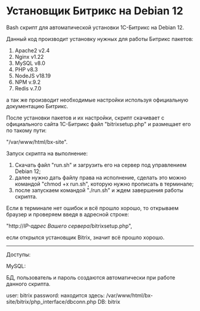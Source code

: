 # Установщик Битрикс на Debian 12

Bash скрипт для автоматической установки 1С-Битрикс на Debian 12.

Данный код производит установку нужных для работы Битрикс пакетов:

1) Apache2 v2.4
2) Nginx v1.22
3) MySQL v8.0
4) PHP v8.3
5) NodeJS v18.19
6) NPM v.9.2
7) Redis v.7.0

а так же производит необходимые настройки используя официальную документацию Битрикс.

После установки пакетов и их настройки, скрипт скачивает с официального сайта 1С-Битрикс файл "bitrixsetup.php" и размещает его по такому пути:

"/var/www/html/bx-site".

Запуск скрипта на выполнение:

1) Скачать файл "run.sh" и загрузить его на сервер под управлением Debian 12;
2) далее нужно дать файлу права на исполнение, сделать это можно командой "chmod +x run.sh", которую нужно прописать в терминале;
3) после запускаем командой "./run.sh" и ждем завершения работы скрипта.

Если в терминале нет ошибок и всё прошло хорошо, то открываем браузер и проверяем введя в адресной строке:

"http://*IP-адрес Вашего сервера*/bitrixsetup.php",

если открылся установщик Bitrix, значит всё прошло хорошо.

___________________

Доступы:

MySQL:

  БД, пользователь и пароль создаются автоматически при работе данного скрипта.

  user: bitrix
  password:
    находится здесь: /var/www/html/bx-site/bitrix/php_interface/dbconn.php
  DB: bitrix
